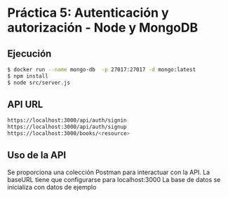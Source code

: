 # Práctica 5: Autenticación y autorización - Node y MongoDB

## Ejecución

```sh
$ docker run --name mongo-db  -p 27017:27017 -d mongo:latest
$ npm install
$ node src/server.js
```
## API URL

```sh
https://localhost:3000/api/auth/signin
https://localhost:3000/api/auth/signup
https://localhost:3000/books/<resource>
```

## Uso de la API
Se proporciona una colección Postman para interactuar con la API.
La baseURL tiene que configurarse para localhost:3000
La base de datos se inicializa con datos de ejemplo